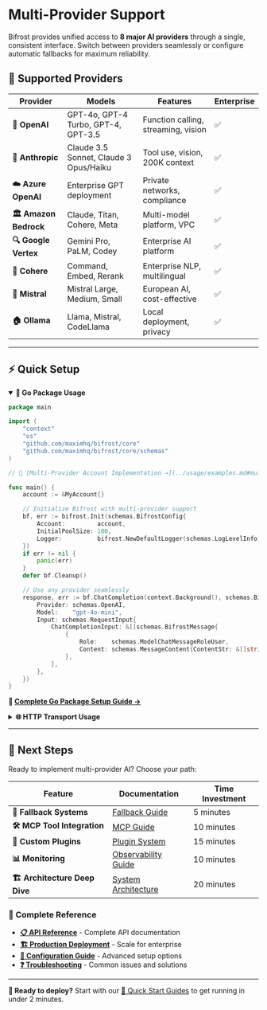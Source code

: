 # Multi-Provider Support

Bifrost provides unified access to **8 major AI providers** through a single, consistent interface. Switch between providers seamlessly or configure automatic fallbacks for maximum reliability.

## 🎯 Supported Providers

| Provider              | Models                                 | Features                            | Enterprise |
| --------------------- | -------------------------------------- | ----------------------------------- | ---------- |
| **🤖 OpenAI**         | GPT-4o, GPT-4 Turbo, GPT-4, GPT-3.5    | Function calling, streaming, vision | ✅         |
| **🧠 Anthropic**      | Claude 3.5 Sonnet, Claude 3 Opus/Haiku | Tool use, vision, 200K context      | ✅         |
| **☁️ Azure OpenAI**   | Enterprise GPT deployment              | Private networks, compliance        | ✅         |
| **🏛️ Amazon Bedrock** | Claude, Titan, Cohere, Meta            | Multi-model platform, VPC           | ✅         |
| **🔍 Google Vertex**  | Gemini Pro, PaLM, Codey                | Enterprise AI platform              | ✅         |
| **💬 Cohere**         | Command, Embed, Rerank                 | Enterprise NLP, multilingual        | ✅         |
| **🌟 Mistral**        | Mistral Large, Medium, Small           | European AI, cost-effective         | ✅         |
| **🏠 Ollama**         | Llama, Mistral, CodeLlama              | Local deployment, privacy           | ✅         |

---

## ⚡ Quick Setup

<details open>
<summary><strong>🔧 Go Package Usage</strong></summary>

```go
package main

import (
    "context"
    "os"
    "github.com/maximhq/bifrost/core"
    "github.com/maximhq/bifrost/core/schemas"
)

// 📖 [Multi-Provider Account Implementation →](../usage/examples.md#multi-provider-account-implementation)

func main() {
    account := &MyAccount{}

    // Initialize Bifrost with multi-provider support
    bf, err := bifrost.Init(schemas.BifrostConfig{
        Account:         account,
        InitialPoolSize: 100,
        Logger:          bifrost.NewDefaultLogger(schemas.LogLevelInfo),
    })
    if err != nil {
        panic(err)
    }
    defer bf.Cleanup()

    // Use any provider seamlessly
    response, err := bf.ChatCompletion(context.Background(), schemas.BifrostRequest{
        Provider: schemas.OpenAI,
        Model:    "gpt-4o-mini",
        Input: schemas.RequestInput{
            ChatCompletionInput: &[]schemas.BifrostMessage{
                {
                    Role:    schemas.ModelChatMessageRoleUser,
                    Content: schemas.MessageContent{ContentStr: &[]string{"Hello from OpenAI!"}[0]},
                },
            },
        },
    })
}
```

**📖 [Complete Go Package Setup Guide →](../quick-start/go-package.md)**

</details>

<details>
<summary><strong>🌐 HTTP Transport Usage</strong></summary>

**1. Configuration file (`config.json`):**

```json
{
  "providers": {
    "openai": {
      "keys": [
        {
          "value": "env.OPENAI_API_KEY",
          "models": ["gpt-4o-mini", "gpt-4"],
          "weight": 1.0
        }
      ]
    },
    "anthropic": {
      "keys": [
        {
          "value": "env.ANTHROPIC_API_KEY",
          "models": ["claude-3-5-sonnet-20241022"],
          "weight": 1.0
        }
      ]
    },
    "bedrock": {
      "keys": [
        {
          "value": "env.AWS_ACCESS_KEY_ID",
          "models": ["anthropic.claude-3-5-sonnet-20241022-v2:0"],
          "weight": 1.0
        }
      ],
      "meta_config": {
        "region": "us-east-1",
        "secret_access_key": "env.AWS_SECRET_ACCESS_KEY"
      }
    }
  }
}
```

**2. Start Bifrost server:**

```bash
docker run -p 8080:8080 \
  -v $(pwd)/config.json:/app/config/config.json \
  -e OPENAI_API_KEY \
  -e ANTHROPIC_API_KEY \
  -e AWS_ACCESS_KEY_ID \
  -e AWS_SECRET_ACCESS_KEY \
  maximhq/bifrost
```

**3. Use any provider:**

```bash
# OpenAI
curl -X POST http://localhost:8080/v1/chat/completions \
  -H "Content-Type: application/json" \
  -d '{
    "provider": "openai",
    "model": "gpt-4o-mini",
    "messages": [{"role": "user", "content": "Hello from OpenAI!"}]
  }'

# Anthropic
curl -X POST http://localhost:8080/v1/chat/completions \
  -H "Content-Type: application/json" \
  -d '{
    "provider": "anthropic",
    "model": "claude-3-5-sonnet-20241022",
    "messages": [{"role": "user", "content": "Hello from Anthropic!"}]
  }'

# Bedrock
curl -X POST http://localhost:8080/v1/chat/completions \
  -H "Content-Type: application/json" \
  -d '{
    "provider": "bedrock",
    "model": "anthropic.claude-3-5-sonnet-20241022-v2:0",
    "messages": [{"role": "user", "content": "Hello from Bedrock!"}]
  }'
```

**📖 [Complete HTTP Transport Setup Guide →](../quick-start/http-transport.md)**

</details>

---

## 🎯 Next Steps

Ready to implement multi-provider AI? Choose your path:

| **Feature**                   | **Documentation**                                         | **Time Investment** |
| ----------------------------- | --------------------------------------------------------- | ------------------- |
| **🔄 Fallback Systems**       | [Fallback Guide](fallbacks.md)                            | 5 minutes           |
| **🛠️ MCP Tool Integration**   | [MCP Guide](mcp-integration.md)                           | 10 minutes          |
| **🔌 Custom Plugins**         | [Plugin System](plugins.md)                               | 15 minutes          |
| **📊 Monitoring**             | [Observability Guide](observability.md)                   | 10 minutes          |
| **🏗️ Architecture Deep Dive** | [System Architecture](../architecture/system-overview.md) | 20 minutes          |

### 📖 Complete Reference

- **[📋 API Reference](../usage/)** - Complete API documentation
- **[🏗️ Production Deployment](../configuration/deployment/)** - Scale for enterprise
- **[🔧 Configuration Guide](../configuration/)** - Advanced setup options
- **[❓ Troubleshooting](../guides/troubleshooting.md)** - Common issues and solutions

---

**🚀 Ready to deploy?** Start with our [📖 Quick Start Guides](../quick-start/) to get running in under 2 minutes.
